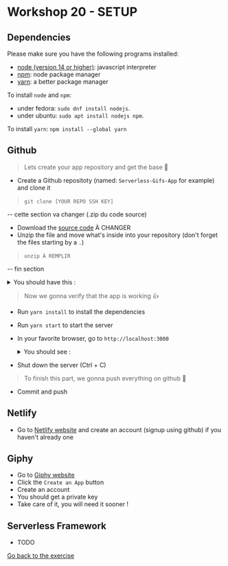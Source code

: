 # Workshop 20 - SETUP

## Dependencies
Please make sure you have the following programs installed:
- [node (version 14 or higher)](https://github.com/nodejs/node): javascript interpreter
- [npm](https://www.npmjs.com/): node package manager
- [yarn](https://yarnpkg.com/): a better package manager

To install `node` and `npm`:
- under fedora: `sudo dnf install nodejs`.
- under ubuntu: `sudo apt install nodejs npm`.

To install `yarn`: `npm install --global yarn`

## Github
> Lets create your app repository and get the base 🤲
- Create a Github repositoty (named: `Serverless-Gifs-App` for example) and clone it  
> `git clone [YOUR REPO SSH KEY]`

-- cette section va changer (.zip du code source)  
- Download the [source code](https://downgit.github.io/#/home?url=https://github.com/adrienfort/Workshop-Serverless/tree/master/Netlify-App) À CHANGER
- Unzip the file and move what's inside into your repository (don't forget the files starting by a `.`)
> `unzip À REMPLIR`

-- fin section  
  <details>
    <summary>You should have this :</summary>
  
   ![Netlify Setup Files](.github/assets/setupFiles.png)

  </details>

> Now we gonna verify that the app is working 👍

- Run `yarn install` to install the dependencies
- Run `yarn start` to start the server
- In your favorite browser, go to `http://localhost:3000`
  <details>
    <summary>You should see :</summary>
  
   ![Netlify Setup Page](.github/assets/setupPage.png)

  </details>
- Shut down the server (Ctrl + C)

> To finish this part, we gonna push everything on github 📌
- Commit and push

## Netlify
- Go to [Netlify website](https://www.netlify.com/) and create an account (signup using github) if you haven't already one

## Giphy
- Go to [Giphy website](https://developers.giphy.com/docs/sdk/)
- Click the `Create an App` button
- Create an account
- You should get a private key
- Take care of it, you will need it sooner !

## Serverless Framework
- TODO

[Go back to the exercise](./README.md)
